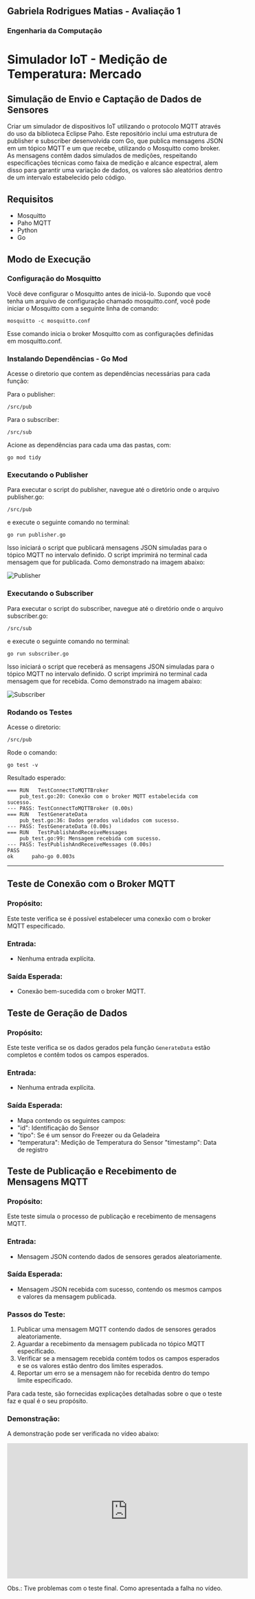 ## Gabriela Rodrigues Matias - Avaliação 1
### Engenharia da Computação


# Simulador IoT - Medição de Temperatura: Mercado

## Simulação de Envio e Captação de Dados de Sensores
Criar um simulador de dispositivos IoT utilizando o protocolo MQTT através do uso da biblioteca Eclipse Paho. 
Este repositório inclui uma estrutura de publisher e subscriber desenvolvida com Go, que publica mensagens JSON em um tópico MQTT e um que recebe, utilizando o Mosquitto como broker. As mensagens contêm dados simulados de medições, respeitando especificações técnicas como faixa de medição e alcance espectral, alem disso para garantir uma variação de dados, os valores são aleatórios dentro de um intervalo estabelecido pelo código.

## Requisitos
- Mosquitto
- Paho MQTT
- Python
- Go

##  Modo de Execução 

### Configuração do Mosquitto
Você deve configurar o Mosquitto antes de iniciá-lo. Supondo que você tenha um arquivo de configuração chamado mosquitto.conf, você pode iniciar o Mosquitto com a seguinte linha de comando:

```
mosquitto -c mosquitto.conf
```

Esse comando inicia o broker Mosquitto com as configurações definidas em mosquitto.conf.

### Instalando Dependências - Go Mod
Acesse o diretorio que contem as dependências necessárias para cada função: 

Para o publisher:
```
/src/pub
```

Para o subscriber:
```
/src/sub
```

Acione as dependências para cada uma das pastas, com: 
```
go mod tidy
```

### Executando o Publisher

Para executar o script do publisher, navegue até o diretório onde o arquivo publisher.go: 
```
/src/pub
```

e execute o seguinte comando no terminal:
```
go run publisher.go
```

Isso iniciará o script que publicará mensagens JSON simuladas para o tópico MQTT no intervalo definido. 
O script imprimirá no terminal cada mensagem que for publicada. Como demonstrado na imagem abaixo:

![Publisher](./img/av1-pub.png)

### Executando o Subscriber

Para executar o script do subscriber, navegue até o diretório onde o arquivo subscriber.go: 
```
/src/sub
```

e execute o seguinte comando no terminal:
```
go run subscriber.go
```

Isso iniciará o script que receberá as mensagens JSON simuladas para o tópico MQTT no intervalo definido. O script imprimirá no terminal cada mensagem que for recebida. Como demonstrado na imagem abaixo:

![Subscriber](./img/p1-sub.png)

### Rodando os Testes

Acesse o diretorio: 

```
/src/pub
```

Rode o comando: 
```
go test -v
```

Resultado esperado: 
```
=== RUN   TestConnectToMQTTBroker
    pub_test.go:20: Conexão com o broker MQTT estabelecida com sucesso.
--- PASS: TestConnectToMQTTBroker (0.00s)
=== RUN   TestGenerateData
    pub_test.go:36: Dados gerados validados com sucesso.
--- PASS: TestGenerateData (0.00s)
=== RUN   TestPublishAndReceiveMessages
    pub_test.go:99: Mensagem recebida com sucesso.
--- PASS: TestPublishAndReceiveMessages (0.00s)
PASS
ok      paho-go 0.003s
```
______________________________________________________________________________________________

## Teste de Conexão com o Broker MQTT

### Propósito:
Este teste verifica se é possível estabelecer uma conexão com o broker MQTT especificado.

### Entrada:
- Nenhuma entrada explícita.

### Saída Esperada:
- Conexão bem-sucedida com o broker MQTT.

## Teste de Geração de Dados

### Propósito:
Este teste verifica se os dados gerados pela função `GenerateData` estão completos e contêm todos os campos esperados.

### Entrada:
- Nenhuma entrada explícita.

### Saída Esperada:
- Mapa contendo os seguintes campos:
 - "id": Identificação do Sensor
 - "tipo": Se é um sensor do Freezer ou da Geladeira
 - "temperatura": Medição de Temperatura do Sensor
  "timestamp": Data de registro

## Teste de Publicação e Recebimento de Mensagens MQTT

### Propósito:
Este teste simula o processo de publicação e recebimento de mensagens MQTT.

### Entrada:
- Mensagem JSON contendo dados de sensores gerados aleatoriamente.

### Saída Esperada:
- Mensagem JSON recebida com sucesso, contendo os mesmos campos e valores da mensagem publicada.

### Passos do Teste:
1. Publicar uma mensagem MQTT contendo dados de sensores gerados aleatoriamente.
2. Aguardar a recebimento da mensagem publicada no tópico MQTT especificado.
3. Verificar se a mensagem recebida contém todos os campos esperados e se os valores estão dentro dos limites esperados.
4. Reportar um erro se a mensagem não for recebida dentro do tempo limite especificado.

Para cada teste, são fornecidas explicações detalhadas sobre o que o teste faz e qual é o seu propósito.

### Demonstração: 

A demonstração pode ser verificada no vídeo abaixo:  
<iframe width="560" height="315" src="https://www.youtube.com/embed/jS9fEmYpGwQ?si=EN-pg6KznCJKwJjy" title="YouTube video player" frameborder="0" allow="accelerometer; autoplay; clipboard-write; encrypted-media; gyroscope; picture-in-picture; web-share" allowfullscreen></iframe>

Obs.: Tive problemas com o teste final. Como apresentada a falha no vídeo. 